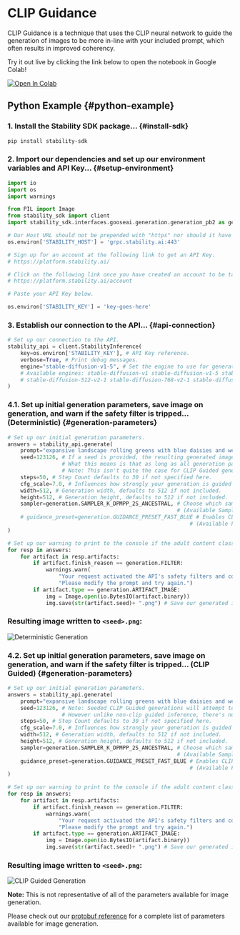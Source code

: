 # CLIP Guidance

CLIP Guidance is a technique that uses the CLIP neural network to guide the generation of images to be more in-line with your included prompt, which often results in improved coherency.

Try it out live by clicking the link below to open the notebook in Google Colab!

[![Open In Colab](https://colab.research.google.com/assets/colab-badge.svg)](https://colab.research.google.com/drive/1iHh8KXICX6ZKvIRzHGAMq47igkExu837?usp=sharing)

## Python Example {#python-example}

### 1. Install the Stability SDK package... {#install-sdk}

```bash
pip install stability-sdk
```

### 2. Import our dependencies and set up our environment variables and API Key... {#setup-environment}

```python
import io
import os
import warnings

from PIL import Image
from stability_sdk import client
import stability_sdk.interfaces.gooseai.generation.generation_pb2 as generation

# Our Host URL should not be prepended with "https" nor should it have a trailing slash.
os.environ['STABILITY_HOST'] = 'grpc.stability.ai:443'

# Sign up for an account at the following link to get an API Key.
# https://platform.stability.ai/

# Click on the following link once you have created an account to be taken to your API Key.
# https://platform.stability.ai/account

# Paste your API Key below.

os.environ['STABILITY_KEY'] = 'key-goes-here'
```

### 3. Establish our connection to the API... {#api-connection}

```python
# Set up our connection to the API.
stability_api = client.StabilityInference(
    key=os.environ['STABILITY_KEY'], # API Key reference.
    verbose=True, # Print debug messages.
    engine="stable-diffusion-v1-5", # Set the engine to use for generation.
    # Available engines: stable-diffusion-v1 stable-diffusion-v1-5 stable-diffusion-512-v2-0 stable-diffusion-768-v2-0
    # stable-diffusion-512-v2-1 stable-diffusion-768-v2-1 stable-diffusion-xl-beta-v2-2-2 stable-diffusion-xl-1024-v0-9 (<- SDXL is incompatible with CLIP Guidance) stable-inpainting-v1-0 stable-inpainting-512-v2-0
)
```

### 4.1. Set up initial generation parameters, save image on generation, and warn if the safety filter is tripped... (Deterministic) {#generation-parameters}

```python
# Set up our initial generation parameters.
answers = stability_api.generate(
    prompt="expansive landscape rolling greens with blue daisies and weeping willow trees under a blue alien sky, masterful, ghibli",
    seed=123126, # If a seed is provided, the resulting generated image will be deterministic.
                 # What this means is that as long as all generation parameters remain the same, you can always recall the same image simply by generating it again.
                 # Note: This isn't quite the case for CLIP Guided generations.
    steps=50, # Step Count defaults to 30 if not specified here.
    cfg_scale=7.0, # Influences how strongly your generation is guided to match your prompt. Setting this value higher increases the strength in which it tries to match your prompt. Defaults to 7.0 if not specified.
    width=512, # Generation width, defaults to 512 if not included.
    height=512, # Generation height, defaults to 512 if not included.
    sampler=generation.SAMPLER_K_DPMPP_2S_ANCESTRAL, # Choose which sampler we want to denoise our generation with. Defaults to k_dpmpp_2s_ancestral. CLIP Guidance only supports ancestral samplers.
                                                     # (Available Samplers: ddim, k_euler_ancestral, k_dpm_2_ancestral, k_dpmpp_2s_ancestral)
    # guidance_preset=generation.GUIDANCE_PRESET_FAST_BLUE # Enables CLIP Guidance.
                                                         # (Available Presets: _NONE, _FAST_BLUE, _FAST_GREEN)
)

# Set up our warning to print to the console if the adult content classifier is tripped. If adult content classifier is not tripped, save generated image.
for resp in answers:
    for artifact in resp.artifacts:
        if artifact.finish_reason == generation.FILTER:
            warnings.warn(
                "Your request activated the API's safety filters and could not be processed."
                "Please modify the prompt and try again.")
        if artifact.type == generation.ARTIFACT_IMAGE:
            img = Image.open(io.BytesIO(artifact.binary))
            img.save(str(artifact.seed)+ ".png") # Save our generated images with their seed number as the filename.
```

### Resulting image written to `<seed>.png`:

![Deterministic Generation](/CLIPGuidance-C1.png)

### 4.2. Set up initial generation parameters, save image on generation, and warn if the safety filter is tripped... (CLIP Guided) {#generation-parameters}

```python
# Set up our initial generation parameters.
answers = stability_api.generate(
    prompt="expansive landscape rolling greens with blue daisies and weeping willow trees under a blue alien sky, masterful, ghibli",
    seed=123126, # Note: Seeded CLIP Guided generations will attempt to stay near its original generation.
                 # However unlike non-clip guided inference, there's no way to guarantee a deterministic result, even with the same seed.
    steps=50, # Step Count defaults to 30 if not specified here.
    cfg_scale=7.0, # Influences how strongly your generation is guided to match your prompt. Setting this value higher increases the strength in which it tries to match your prompt. Defaults to 7.0 if not specified.
    width=512, # Generation width, defaults to 512 if not included.
    height=512, # Generation height, defaults to 512 if not included.
    sampler=generation.SAMPLER_K_DPMPP_2S_ANCESTRAL, # Choose which sampler we want to denoise our generation with. Defaults to k_dpmpp_2s_ancestral. CLIP Guidance only supports ancestral samplers.
                                                     # (Available Samplers: ddim, k_euler_ancestral, k_dpm_2_ancestral, k_dpmpp_2s_ancestral)
    guidance_preset=generation.GUIDANCE_PRESET_FAST_BLUE # Enables CLIP Guidance.
                                                         # (Available Presets: _NONE, _FAST_BLUE, _FAST_GREEN)
)

# Set up our warning to print to the console if the adult content classifier is tripped. If adult content classifier is not tripped, save generated image.
for resp in answers:
    for artifact in resp.artifacts:
        if artifact.finish_reason == generation.FILTER:
            warnings.warn(
                "Your request activated the API's safety filters and could not be processed."
                "Please modify the prompt and try again.")
        if artifact.type == generation.ARTIFACT_IMAGE:
            img = Image.open(io.BytesIO(artifact.binary))
            img.save(str(artifact.seed)+ ".png") # Save our generated images with their seed number as the filename.
```

### Resulting image written to `<seed>.png`:

![CLIP Guided Generation](/CLIPGuidance-C2.png)

**Note:** This is not representative of all of the parameters available for image generation.

Please check out our [protobuf reference](https://github.com/Stability-AI/api-interfaces/blob/main/src/proto/generation.proto) for a complete list of parameters available for image generation.
